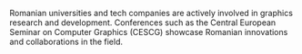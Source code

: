 Romanian universities and tech companies are actively involved in graphics research and development. Conferences such as the Central European Seminar on Computer Graphics (CESCG) showcase Romanian innovations and collaborations in the field.